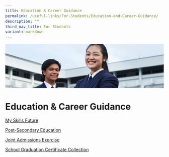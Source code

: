 ```yaml
---
title: Education & Career Guidance
permalink: /useful-links/For-Students/Education-and-Career-Guidance/
description: ""
third_nav_title: For Students
variant: markdown
---
```

![](/images/Useful%20Links.jpg)

Education & Career Guidance
===========================

[My Skills Future](https://yuyingsec.moe.edu.sg/useful-links/for-students/education-n-career-guidance/my-skills-future)

  

[Post-Secondary Education](https://yuyingsec.moe.edu.sg/useful-links/for-students/education-n-career-guidance/post-secondary-education)

  

[Joint Admissions Exercise](https://yuyingsec.moe.edu.sg/useful-links/for-students/education-n-career-guidance/joint-admissions-exercise)

[School Graduation Certificate Collection](/files/Pdf/2023_4NT_SGC_Collection.pdf)